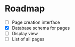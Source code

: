 # Roadmap

- [ ] Page creation interface
- [x] Database schema for pages
- [ ] Display view
- [ ] List of all pages
